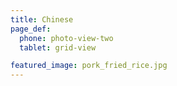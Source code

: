 ```yaml
---
title: Chinese
page_def:
  phone: photo-view-two
  tablet: grid-view

featured_image: pork_fried_rice.jpg
---
```



